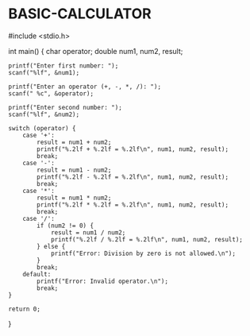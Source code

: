 # BASIC-CALCULATOR

#include <stdio.h>

int main() {
    char operator;
    double num1, num2, result;

    printf("Enter first number: ");
    scanf("%lf", &num1);
    
    printf("Enter an operator (+, -, *, /): ");
    scanf(" %c", &operator);
    
    printf("Enter second number: ");
    scanf("%lf", &num2);

    switch (operator) {
        case '+':
            result = num1 + num2;
            printf("%.2lf + %.2lf = %.2lf\n", num1, num2, result);
            break;
        case '-':
            result = num1 - num2;
            printf("%.2lf - %.2lf = %.2lf\n", num1, num2, result);
            break;
        case '*':
            result = num1 * num2;
            printf("%.2lf * %.2lf = %.2lf\n", num1, num2, result);
            break;
        case '/':
            if (num2 != 0) {
                result = num1 / num2;
                printf("%.2lf / %.2lf = %.2lf\n", num1, num2, result);
            } else {
                printf("Error: Division by zero is not allowed.\n");
            }
            break;
        default:
            printf("Error: Invalid operator.\n");
            break;
    }

    return 0;
}
